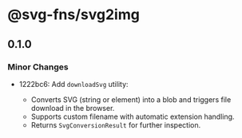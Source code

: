 # @svg-fns/svg2img

## 0.1.0

### Minor Changes

- 1222bc6: Add `downloadSvg` utility:

  - Converts SVG (string or element) into a blob and triggers file download in the browser.
  - Supports custom filename with automatic extension handling.
  - Returns `SvgConversionResult` for further inspection.
